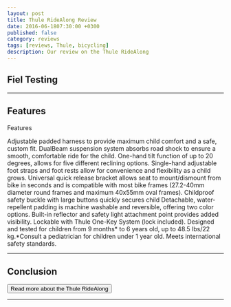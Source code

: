 ```yaml
---
layout: post
title: Thule RideAlong Review
date: 2016-06-1807:30:00 +0300
published: false
category: reviews
tags: [reviews, Thule, bicycling]
description: Our review on the Thule RideAlong
---
```


## Fiel Testing

---

## Features

Features

Adjustable padded harness to provide maximum child comfort and a safe, custom fit.
DualBeam suspension system absorbs road shock to ensure a smooth, comfortable ride for the child.
One-hand tilt function of up to 20 degrees, allows for five different reclining options.
Single-hand adjustable foot straps and foot rests allow for convenience and flexibility as a child grows.
Universal quick release bracket allows seat to mount/dismount from bike in seconds and is compatible with most bike frames (27.2-40mm diameter round frames and maximum 40x55mm oval frames).
Childproof safety buckle with large buttons quickly secures child
Detachable, water-repellent padding is machine washable and reversible, offering two color options.
Built-in reflector and safety light attachment point provides added visibility.
Lockable with Thule One-Key System (lock included).
Designed and tested for children from 9 months* to 6 years old, up to 48.5 lbs/22 kg.*Consult a pediatrician for children under 1 year old.
Meets international safety standards.


---

## Conclusion


<a href="https://www.rei.com/product/871177/thule-ridealong-child-bike-seat"><button type="button" class="btn btn-danger">Read more about the Thule RideAlong</button></a>

---

<script type="text/javascript">
amzn_assoc_placement = "adunit0";
amzn_assoc_search_bar = "true";
amzn_assoc_tracking_id = "hikeve-20";
amzn_assoc_search_bar_position = "top";
amzn_assoc_ad_mode = "search";
amzn_assoc_ad_type = "smart";
amzn_assoc_marketplace = "amazon";
amzn_assoc_region = "US";
amzn_assoc_title = "Thule Child Bike Seat";
amzn_assoc_default_search_phrase = "thule ridealong";
amzn_assoc_default_category = "All";
amzn_assoc_linkid = "fad3ef44eab5cdcffa305c971b09888c";
</script>
<script src="//z-na.amazon-adsystem.com/widgets/onejs?MarketPlace=US"></script>
